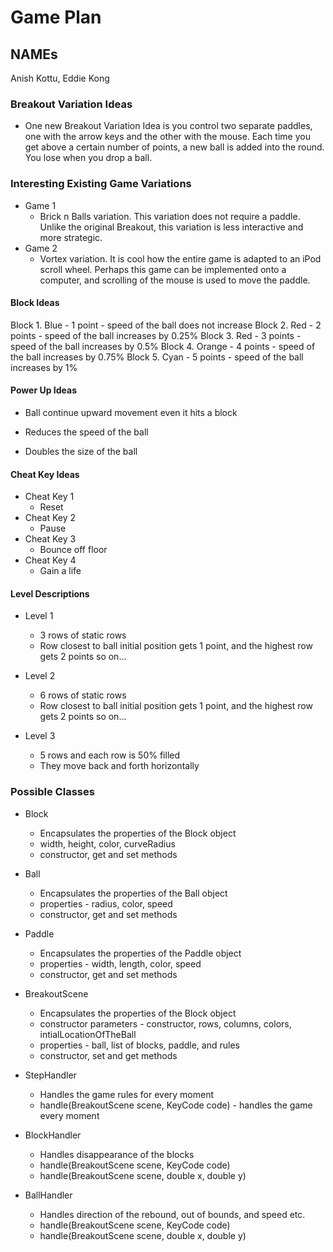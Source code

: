 # Game Plan
## NAMEs
Anish Kottu, Eddie Kong

### Breakout Variation Ideas
* One new Breakout Variation Idea is you control two separate paddles, one with the
arrow keys and the other with the mouse. Each time you get above a certain number of points,
a new ball is added into the round. You lose when you drop a ball.

### Interesting Existing Game Variations

 * Game 1
    * Brick n Balls variation. This variation does not require a paddle. Unlike the original
    Breakout, this variation is less interactive and more strategic.
 * Game 2
    * Vortex variation. It is cool how the entire game is adapted to an iPod scroll wheel.
    Perhaps this game can be implemented onto a computer, and scrolling of the mouse is 
    used to move the paddle.


#### Block Ideas

Block 1.
Blue - 1 point - speed of the ball does not increase
Block 2.
Red - 2 points - speed of the ball increases by 0.25%
Block 3. 
Red - 3 points - speed of the ball increases by 0.5%
Block 4. 
Orange - 4 points - speed of the ball increases by 0.75%
Block 5. 
Cyan - 5 points - speed of the ball increases by 1%


#### Power Up Ideas

 * Ball continue upward movement even it hits a block

 * Reduces the speed of the ball

 * Doubles the size of the ball


#### Cheat Key Ideas

 * Cheat Key 1
    * Reset
 * Cheat Key 2
    * Pause
 * Cheat Key 3
    * Bounce off floor
 * Cheat Key 4
    * Gain a life

#### Level Descriptions

 * Level 1
   * 3 rows of static rows
   * Row closest to ball initial position gets 1 point, and the highest row gets 2 points so on... 

 * Level 2
   * 6 rows of static rows
   * Row closest to ball initial position gets 1 point, and the highest row gets 2 points so on...

 * Level 3
   * 5 rows and each row is 50% filled
   * They  move back and forth horizontally


### Possible Classes

 * Block
   * Encapsulates the properties of the Block object
   * width, height, color, curveRadius
   * constructor, get and set methods

 * Ball
   * Encapsulates the properties of the Ball object
   * properties - radius, color, speed
   * constructor, get and set methods
   
* Paddle
  * Encapsulates the properties of the Paddle object
  * properties - width, length, color, speed
  * constructor, get and set methods

 * BreakoutScene
   * Encapsulates the properties of the Block object
   * constructor parameters - constructor, rows, columns, colors, intialLocationOfTheBall
   * properties - ball, list of blocks, paddle, and rules
   * constructor, set and get methods

 * StepHandler
   * Handles the game rules for every moment
   * handle(BreakoutScene scene, KeyCode code) - handles the game every moment

 * BlockHandler
   * Handles disappearance of the blocks
   * handle(BreakoutScene scene, KeyCode code)
   * handle(BreakoutScene scene, double x, double y)
   
 * BallHandler
    * Handles direction of the rebound, out of bounds, and speed etc.
    * handle(BreakoutScene scene, KeyCode code)
    * handle(BreakoutScene scene, double x, double y)
   
 
